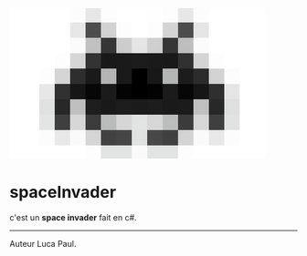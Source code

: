 ![spcae invader](/assets/images/spaceInvader2.png) 
# spaceInvader 
c'est un **space invader** fait en c#.  

***

Auteur Luca Paul.
